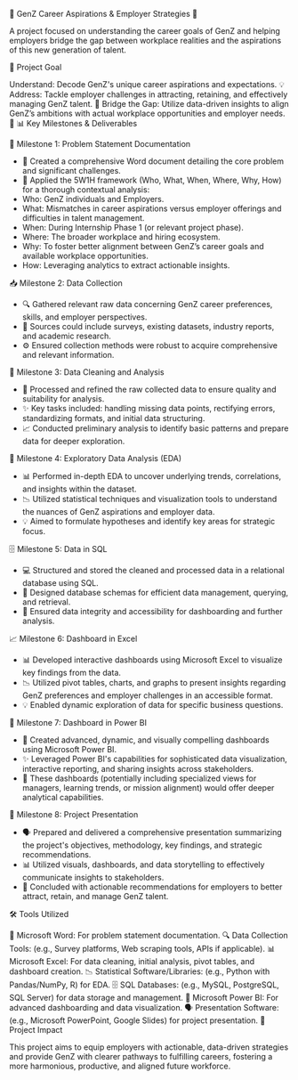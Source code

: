 🌟 GenZ Career Aspirations & Employer Strategies 🚀

A project focused on understanding the career goals of GenZ and helping employers bridge the gap between workplace realities and the aspirations of this new generation of talent.

🎯 Project Goal

Understand: Decode GenZ's unique career aspirations and expectations. 💡
Address: Tackle employer challenges in attracting, retaining, and effectively managing GenZ talent. 🤝
Bridge the Gap: Utilize data-driven insights to align GenZ’s ambitions with actual workplace opportunities and employer needs. 🌉
📊 Key Milestones & Deliverables

📝 Milestone 1: Problem Statement Documentation
* 📄 Created a comprehensive Word document detailing the core problem and significant challenges.
* 🤔 Applied the 5W1H framework (Who, What, When, Where, Why, How) for a thorough contextual analysis:
* Who: GenZ individuals and Employers.
* What: Mismatches in career aspirations versus employer offerings and difficulties in talent management.
* When: During Internship Phase 1 (or relevant project phase).
* Where: The broader workplace and hiring ecosystem.
* Why: To foster better alignment between GenZ’s career goals and available workplace opportunities.
* How: Leveraging analytics to extract actionable insights.

📥 Milestone 2: Data Collection
* 🔍 Gathered relevant raw data concerning GenZ career preferences, skills, and employer perspectives.
* 📄 Sources could include surveys, existing datasets, industry reports, and academic research.
* ⚙️ Ensured collection methods were robust to acquire comprehensive and relevant information.

🧹 Milestone 3: Data Cleaning and Analysis
* 🧼 Processed and refined the raw collected data to ensure quality and suitability for analysis.
* ✨ Key tasks included: handling missing data points, rectifying errors, standardizing formats, and initial data structuring.
* 📈 Conducted preliminary analysis to identify basic patterns and prepare data for deeper exploration.

🧭 Milestone 4: Exploratory Data Analysis (EDA)
* 📊 Performed in-depth EDA to uncover underlying trends, correlations, and insights within the dataset.
* 📉 Utilized statistical techniques and visualization tools to understand the nuances of GenZ aspirations and employer data.
* 💡 Aimed to formulate hypotheses and identify key areas for strategic focus.

🗄️ Milestone 5: Data in SQL
* 💻 Structured and stored the cleaned and processed data in a relational database using SQL.
* 🔗 Designed database schemas for efficient data management, querying, and retrieval.
* 💾 Ensured data integrity and accessibility for dashboarding and further analysis.

📈 Milestone 6: Dashboard in Excel
* 📊 Developed interactive dashboards using Microsoft Excel to visualize key findings from the data.
* 📉 Utilized pivot tables, charts, and graphs to present insights regarding GenZ preferences and employer challenges in an accessible format.
* 💡 Enabled dynamic exploration of data for specific business questions.

🎨 Milestone 7: Dashboard in Power BI
* 🚀 Created advanced, dynamic, and visually compelling dashboards using Microsoft Power BI.
* ✨ Leveraged Power BI's capabilities for sophisticated data visualization, interactive reporting, and sharing insights across stakeholders.
* 🎯 These dashboards (potentially including specialized views for managers, learning trends, or mission alignment) would offer deeper analytical capabilities.

🎤 Milestone 8: Project Presentation
* 🗣️ Prepared and delivered a comprehensive presentation summarizing the project's objectives, methodology, key findings, and strategic recommendations.
* 📊 Utilized visuals, dashboards, and data storytelling to effectively communicate insights to stakeholders.
* 🤝 Concluded with actionable recommendations for employers to better attract, retain, and manage GenZ talent.

🛠️ Tools Utilized

📄 Microsoft Word: For problem statement documentation.
🔍 Data Collection Tools: (e.g., Survey platforms, Web scraping tools, APIs if applicable).
📊 Microsoft Excel: For data cleaning, initial analysis, pivot tables, and dashboard creation.
📉 Statistical Software/Libraries: (e.g., Python with Pandas/NumPy, R) for EDA.
🗄️ SQL Databases: (e.g., MySQL, PostgreSQL, SQL Server) for data storage and management.
🎨 Microsoft Power BI: For advanced dashboarding and data visualization.
🗣️ Presentation Software: (e.g., Microsoft PowerPoint, Google Slides) for project presentation.
🌱 Project Impact

This project aims to equip employers with actionable, data-driven strategies and provide GenZ with clearer pathways to fulfilling careers, fostering a more harmonious, productive, and aligned future workforce.
